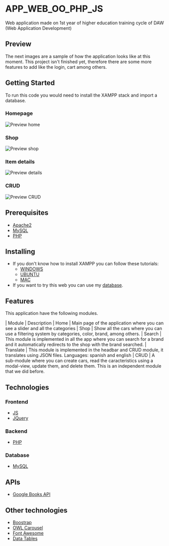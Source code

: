 # APP_WEB_OO_PHP_JS
Web application made on 1st year of higher education training cycle of DAW (Web Application Development)

## Preview
The next images are a sample of how the application looks like at this moment. This project isn't finished yet, therefore there are some more features to add like the login, cart among others.

## Getting Started
To run this code you would need to install the XAMPP stack and import a database.

### Homepage
![Preview home](https://user-images.githubusercontent.com/79716922/109893220-8d6d9700-7c8b-11eb-9351-6b31172a3a53.png)

### Shop
![Preview shop](https://user-images.githubusercontent.com/79716922/109893315-b9891800-7c8b-11eb-96bb-db047269db87.png)

### Item details
![Preview details](https://user-images.githubusercontent.com/79716922/109893362-d1f93280-7c8b-11eb-86d8-f2d1c402588c.png)

### CRUD
![Preview CRUD](https://user-images.githubusercontent.com/79716922/109893430-efc69780-7c8b-11eb-82fc-1b2be885fbc2.png)


## Prerequisites
* [Apache2](https://httpd.apache.org/)
* [MySQL](https://www.mysql.com/)
* [PHP](https://www.php.net/)

## Installing
* If you don't know how to install XAMPP you can follow these tutorials:
    * [WINDOWS](https://www.ionos.com/digitalguide/server/tools/xampp-tutorial-create-your-own-local-test-server)
    * [UBUNTU](https://vitux.com/how-to-install-xampp-on-your-ubuntu-18-04-lts-system/)
    * [MAC](https://www.webucator.com/how-to/how-install-start-test-xampp-on-mac-osx.cfm)
* If you want to try this web you can use my [database](https://github.com/cjuan-code/APP_WEB_OO_PHP_JS/blob/master/DB/DB.sql).

## Features
This application have the following modules.

| Module | Description
| Home | Main page of the application where you can see a slider and all the categories
| Shop | Show all the cars where you can use a filtering system by categories, color, brand, among others.
| Search | This module is implemented in all the app where you can search for a brand and it automatically redirects to the shop with the brand searched.
| Translate | This module is implemented in the headbar and CRUD module, it translates using JSON files. Languages: spanish and english
| CRUD | A sub-module where you can create cars, read the caracteristics using a modal-view, update them, and delete them. This is an independent module that we did before.

## Technologies

### Frontend
* [JS](https://developer.mozilla.org/es/docs/Web/JavaScript)
* [JQuery](https://jquery.com/)
### Backend
* [PHP](https://www.php.net/)
### Database
* [MySQL](https://www.mysql.com/)

## APIs
* [Google Books API](https://developers.google.com/books)

## Other technologies
* [Boostrap](https://getbootstrap.com/)
* [OWL Carousel](https://owlcarousel2.github.io/OwlCarousel2/)
* [Font Awesome](https://fontawesome.com/)
* [Data Tables](https://datatables.net/)
